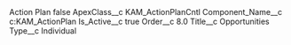 <?xml version="1.0" encoding="UTF-8"?>
<CustomMetadata xmlns="http://soap.sforce.com/2006/04/metadata" xmlns:xsi="http://www.w3.org/2001/XMLSchema-instance" xmlns:xsd="http://www.w3.org/2001/XMLSchema">
    <label>Action Plan</label>
    <protected>false</protected>
    <values>
        <field>ApexClass__c</field>
        <value xsi:type="xsd:string">KAM_ActionPlanCntl</value>
    </values>
    <values>
        <field>Component_Name__c</field>
        <value xsi:type="xsd:string">c:KAM_ActionPlan</value>
    </values>
    <values>
        <field>Is_Active__c</field>
        <value xsi:type="xsd:boolean">true</value>
    </values>
    <values>
        <field>Order__c</field>
        <value xsi:type="xsd:double">8.0</value>
    </values>
    <values>
        <field>Title__c</field>
        <value xsi:type="xsd:string">Opportunities</value>
    </values>
    <values>
        <field>Type__c</field>
        <value xsi:type="xsd:string">Individual</value>
    </values>
</CustomMetadata>
